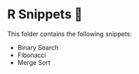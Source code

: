 # R Snippets 🏴

This folder contains the following snippets:

* Binary Search
* Fibonacci
* Merge Sort
